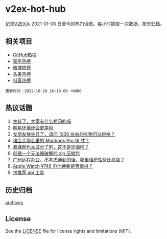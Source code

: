 # v2ex-hot-hub

 记录[V2EX](https://www.v2ex.com/)从 2021-01-06 日至今的热门话题。每小时抓取一次数据，按天[归档](archives)。
 
 ## 相关项目

- [GitHub热榜](https://github.com/snaildev/github-hot-hub)
- [知乎热榜](https://github.com/snaildev/zhihu-hot-hub)
- [微博热榜](https://github.com/snaildev/weibo-hot-hub)
- [头条热榜](https://github.com/snaildev/toutiao-hot-hub)
- [抖音热榜](https://github.com/snaildev/douyin-hot-hub)


 `更新时间：2022-10-10 16:16:08 +0800`

## 热议话题

1. [生娃了，大家有什么想问的吗](https://www.v2ex.com/t/885675)
1. [明年环境还会更差吗](https://www.v2ex.com/t/885778)
1. [女朋友快生日了，请问 1000 左右的礼物可以挑啥？](https://www.v2ex.com/t/885668)
1. [谁会买那么重的 Macbook Pro 16 寸？](https://www.v2ex.com/t/885590)
1. [慕课网也太过分了吧，这不是诈骗吗？](https://www.v2ex.com/t/885693)
1. [创建一个无法被破解的 zip 压缩包](https://www.v2ex.com/t/885696)
1. [广州远程办公，不考虑通勤的话，哪里租房性价比高些？](https://www.v2ex.com/t/885623)
1. [Apple Watch ¥748 电池换新是否值得？](https://www.v2ex.com/t/885688)
1. [求推荐 api 工具](https://www.v2ex.com/t/885571)

## 历史归档

[archives](archives)

## License

See the [LICENSE](LICENSE) file for license rights and limitations (MIT).
